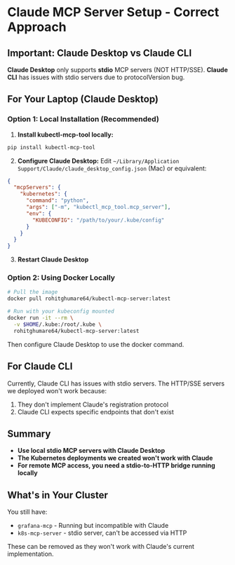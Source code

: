 # Claude MCP Server Setup - Correct Approach

## Important: Claude Desktop vs Claude CLI

**Claude Desktop** only supports **stdio** MCP servers (NOT HTTP/SSE).
**Claude CLI** has issues with stdio servers due to protocolVersion bug.

## For Your Laptop (Claude Desktop)

### Option 1: Local Installation (Recommended)

1. **Install kubectl-mcp-tool locally:**
```bash
pip install kubectl-mcp-tool
```

2. **Configure Claude Desktop:**
Edit `~/Library/Application Support/Claude/claude_desktop_config.json` (Mac) or equivalent:

```json
{
  "mcpServers": {
    "kubernetes": {
      "command": "python",
      "args": ["-m", "kubectl_mcp_tool.mcp_server"],
      "env": {
        "KUBECONFIG": "/path/to/your/.kube/config"
      }
    }
  }
}
```

3. **Restart Claude Desktop**

### Option 2: Using Docker Locally

```bash
# Pull the image
docker pull rohitghumare64/kubectl-mcp-server:latest

# Run with your kubeconfig mounted
docker run -it --rm \
  -v $HOME/.kube:/root/.kube \
  rohitghumare64/kubectl-mcp-server:latest
```

Then configure Claude Desktop to use the docker command.

## For Claude CLI

Currently, Claude CLI has issues with stdio servers. The HTTP/SSE servers we deployed won't work because:
1. They don't implement Claude's registration protocol
2. Claude CLI expects specific endpoints that don't exist

## Summary

- **Use local stdio MCP servers with Claude Desktop**
- **The Kubernetes deployments we created won't work with Claude**
- **For remote MCP access, you need a stdio-to-HTTP bridge running locally**

## What's in Your Cluster

You still have:
- `grafana-mcp` - Running but incompatible with Claude
- `k8s-mcp-server` - stdio server, can't be accessed via HTTP

These can be removed as they won't work with Claude's current implementation.